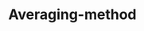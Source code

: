 ---
title: "Averaging-method"
excerpt: "Fast and simple method to approximate steady-state temperature distributions over irregular surfaces. <br/><img src='/images/Averaging-example.png'/>"
collection: portfolio
---